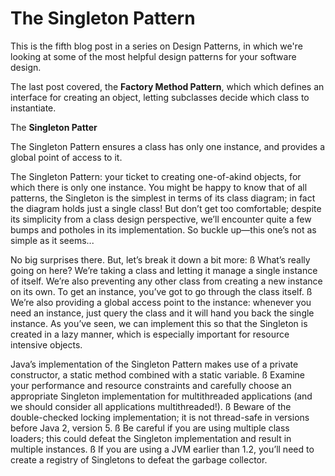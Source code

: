 # The Singleton Pattern #

This is the fifth blog post in a series on Design Patterns, in which we're looking at some of the most helpful design patterns for your software design.

The last post covered, the **Factory Method Pattern**, which which defines an interface for creating an object, letting subclasses decide which class to instantiate. 

The **Singleton Patter** 

The Singleton Pattern ensures a class has only one
instance, and provides a global point of access to it.

The Singleton Pattern: your ticket to creating one-of-akind
objects, for which there is only one instance. You
might be happy to know that of all patterns, the Singleton is the simplest in terms
of its class diagram; in fact the diagram holds just a single class! But don’t get
too comfortable; despite its simplicity from a class design perspective, we’ll
encounter quite a few bumps and potholes in its implementation. So buckle
up—this one’s not as simple as it seems...

No big surprises there. But, let’s break it down a bit more:
ß What’s really going on here? We’re taking a class and letting it manage a
single instance of itself. We’re also preventing any other class from creating a
new instance on its own. To get an instance, you’ve got to go through the class
itself.
ß We’re also providing a global access point to the instance: whenever you
need an instance, just query the class and it will hand you back the single
instance. As you’ve seen, we can implement this so that the Singleton is created
in a lazy manner, which is especially important for resource intensive objects.

Java’s implementation of the
Singleton Pattern makes use
of a private constructor, a static
method combined with a static
variable.
ß Examine your performance
and resource constraints and
carefully choose an appropriate
Singleton implementation for
multithreaded applications
(and we should consider all
applications multithreaded!).
ß Beware of the double-checked
locking implementation; it is not
thread-safe in versions before
Java 2, version 5.
ß Be careful if you are using
multiple class loaders; this
could defeat the Singleton
implementation and result in
multiple instances.
ß If you are using a JVM earlier
than 1.2, you’ll need to create a
registry of Singletons to defeat
the garbage collector.
